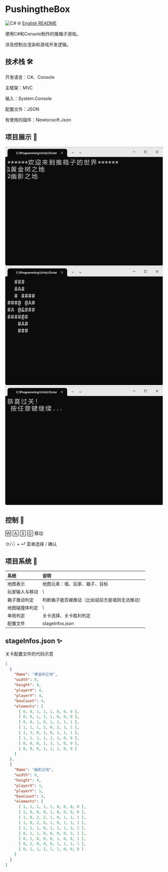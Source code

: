# PushingtheBox
![C#](https://img.shields.io/badge/Language-C%23-blue?logo=csharp) 
🌐 [English README](./README.en.md)

使用C#和Console制作的推箱子游戏。

涉及控制台渲染和游戏开发逻辑。

## 技术栈 🛠️ 
开发语言：C#、Console

主框架：MVC

输入：System.Console

配置文件：JSON

有使用的插件：Newtonsoft.Json

## 项目展示 💞
![选关](Display/Picture1.png)
![游玩](Display/Picture2.png)
![通关](Display/Picture3.png)

## 控制 👾
 🅆 🄰 🅂 🄳  移动 

 ⇧/⇩ + ⏎   菜单选择 / 确认 

## 项目系统 🧩
| 系统 | 说明 |
|:--|:--|
| 地图表示 | 地图元素：墙、玩家、箱子、目标 |
| 玩家输入与移动 | \ |
| 箱子推动判定 | 判断箱子能否被推动（比如说前方是墙则无法推动） |
| 地图碰撞体判定 | \ |
| 单局判定 | 关卡选择、关卡胜利判定 |
| 配置文件| stageInfos.json |

## stageInfos.json ✨
关卡配置文件的代码示意

```json
[
  {
    "Name": "黄金树之地",
    "width": 8,
    "height": 8,
    "playerX": 4,
    "playerY": 4,
    "boxCount": 4,
    "elements": [
      [ 0, 0, 1, 1, 1, 0, 0, 0 ],
      [ 0, 0, 1, 3, 1, 0, 0, 0 ],
      [ 0, 0, 1, 0, 1, 1, 1, 1 ],
      [ 1, 1, 1, 2, 0, 2, 3, 1 ],
      [ 1, 3, 0, 2, 0, 1, 1, 1 ],
      [ 1, 1, 1, 1, 2, 1, 0, 0 ],
      [ 0, 0, 0, 1, 3, 1, 0, 0 ],
      [ 0, 0, 0, 1, 1, 1, 0, 0 ]
    ]
  },
  {
    "Name": "幽影之地",
    "width": 9,
    "height": 9,
    "playerX": 1,
    "playerY": 1,
    "boxCount": 3,
    "elements": [
      [ 1, 1, 1, 1, 1, 0, 0, 0, 0 ],
      [ 1, 0, 0, 0, 1, 0, 0, 0, 0 ],
      [ 1, 0, 2, 2, 1, 0, 1, 1, 1 ],
      [ 1, 0, 2, 0, 1, 0, 1, 3, 1 ],
      [ 1, 1, 1, 0, 1, 1, 1, 3, 1 ],
      [ 0, 1, 1, 0, 0, 0, 0, 3, 1 ],
      [ 0, 1, 0, 0, 0, 1, 0, 0, 1 ],
      [ 0, 1, 0, 0, 0, 1, 1, 1, 1 ],
      [ 0, 1, 1, 1, 1, 1, 0, 0, 0 ]
    ]
  }
]
```

